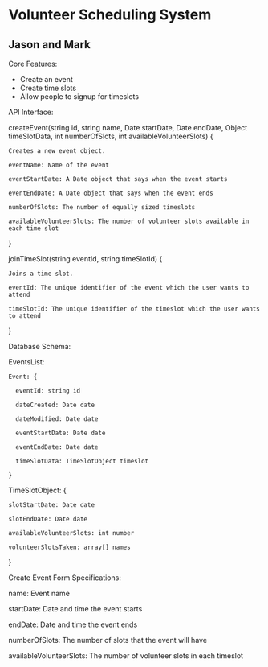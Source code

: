 # Volunteer Scheduling System
## Jason and Mark

Core Features:
- Create an event
- Create time slots
- Allow people to signup for timeslots

API Interface:

  createEvent(string id, string name, Date startDate, Date endDate, Object timeSlotData, int numberOfSlots, int availableVolunteerSlots) {

    Creates a new event object.

    eventName: Name of the event

    eventStartDate: A Date object that says when the event starts

    eventEndDate: A Date object that says when the event ends

    numberOfSlots: The number of equally sized timeslots

    availableVolunteerSlots: The number of volunteer slots available in each time slot

  }

  joinTimeSlot(string eventId, string timeSlotId) {

    Joins a time slot.

    eventId: The unique identifier of the event which the user wants to attend

    timeSlotId: The unique identifier of the timeslot which the user wants to attend

  }


Database Schema:

  EventsList:

    Event: {

      eventId: string id

      dateCreated: Date date

      dateModified: Date date

      eventStartDate: Date date

      eventEndDate: Date date

      timeSlotData: TimeSlotObject timeslot

    }

  TimeSlotObject: {

    slotStartDate: Date date

    slotEndDate: Date date

    availableVolunteerSlots: int number

    volunteerSlotsTaken: array[] names

  }


Create Event Form Specifications:

  name: Event name

  startDate: Date and time the event starts

  endDate: Date and time the event ends

  numberOfSlots: The number of slots that the event will have

  availableVolunteerSlots: The number of volunteer slots in each timeslot

